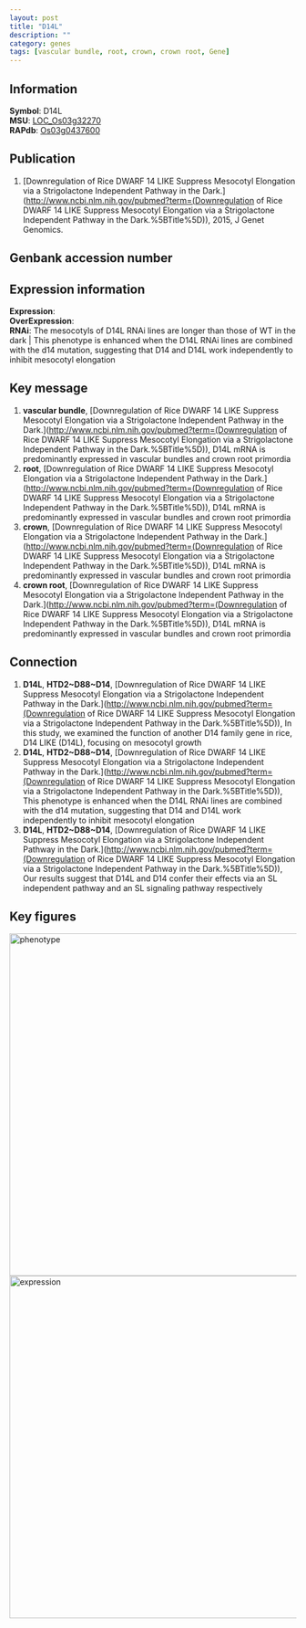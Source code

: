 ```yaml
---
layout: post
title: "D14L"
description: ""
category: genes
tags: [vascular bundle, root, crown, crown root, Gene]
---
```


## Information
__Symbol__: D14L  
__MSU__: [LOC_Os03g32270](http://rice.plantbiology.msu.edu/cgi-bin/ORF_infopage.cgi?orf=LOC_Os03g32270)  
__RAPdb__: [Os03g0437600](http://rapdb.dna.affrc.go.jp/viewer/gbrowse_details/irgsp1?name=Os03g0437600)  

## Publication
1. [Downregulation of Rice DWARF 14 LIKE Suppress Mesocotyl Elongation via a Strigolactone Independent Pathway in the Dark.](http://www.ncbi.nlm.nih.gov/pubmed?term=(Downregulation of Rice DWARF 14 LIKE Suppress Mesocotyl Elongation via a Strigolactone Independent Pathway in the Dark.%5BTitle%5D)), 2015, J Genet Genomics.

## Genbank accession number

## Expression information
__Expression__:  
__OverExpression__:  
__RNAi__: The mesocotyls of D14L RNAi lines are longer than those of WT in the dark |  This phenotype is enhanced when the D14L RNAi lines are combined with the d14 mutation, suggesting that D14 and D14L work independently to inhibit mesocotyl elongation  

## Key message
1. __vascular bundle__, [Downregulation of Rice DWARF 14 LIKE Suppress Mesocotyl Elongation via a Strigolactone Independent Pathway in the Dark.](http://www.ncbi.nlm.nih.gov/pubmed?term=(Downregulation of Rice DWARF 14 LIKE Suppress Mesocotyl Elongation via a Strigolactone Independent Pathway in the Dark.%5BTitle%5D)),  D14L mRNA is predominantly expressed in vascular bundles and crown root primordia
2. __root__, [Downregulation of Rice DWARF 14 LIKE Suppress Mesocotyl Elongation via a Strigolactone Independent Pathway in the Dark.](http://www.ncbi.nlm.nih.gov/pubmed?term=(Downregulation of Rice DWARF 14 LIKE Suppress Mesocotyl Elongation via a Strigolactone Independent Pathway in the Dark.%5BTitle%5D)),  D14L mRNA is predominantly expressed in vascular bundles and crown root primordia
3. __crown__, [Downregulation of Rice DWARF 14 LIKE Suppress Mesocotyl Elongation via a Strigolactone Independent Pathway in the Dark.](http://www.ncbi.nlm.nih.gov/pubmed?term=(Downregulation of Rice DWARF 14 LIKE Suppress Mesocotyl Elongation via a Strigolactone Independent Pathway in the Dark.%5BTitle%5D)),  D14L mRNA is predominantly expressed in vascular bundles and crown root primordia
4. __crown root__, [Downregulation of Rice DWARF 14 LIKE Suppress Mesocotyl Elongation via a Strigolactone Independent Pathway in the Dark.](http://www.ncbi.nlm.nih.gov/pubmed?term=(Downregulation of Rice DWARF 14 LIKE Suppress Mesocotyl Elongation via a Strigolactone Independent Pathway in the Dark.%5BTitle%5D)),  D14L mRNA is predominantly expressed in vascular bundles and crown root primordia

## Connection
1. __D14L__, __HTD2~D88~D14__, [Downregulation of Rice DWARF 14 LIKE Suppress Mesocotyl Elongation via a Strigolactone Independent Pathway in the Dark.](http://www.ncbi.nlm.nih.gov/pubmed?term=(Downregulation of Rice DWARF 14 LIKE Suppress Mesocotyl Elongation via a Strigolactone Independent Pathway in the Dark.%5BTitle%5D)),  In this study, we examined the function of another D14 family gene in rice, D14 LIKE (D14L), focusing on mesocotyl growth
2. __D14L__, __HTD2~D88~D14__, [Downregulation of Rice DWARF 14 LIKE Suppress Mesocotyl Elongation via a Strigolactone Independent Pathway in the Dark.](http://www.ncbi.nlm.nih.gov/pubmed?term=(Downregulation of Rice DWARF 14 LIKE Suppress Mesocotyl Elongation via a Strigolactone Independent Pathway in the Dark.%5BTitle%5D)),  This phenotype is enhanced when the D14L RNAi lines are combined with the d14 mutation, suggesting that D14 and D14L work independently to inhibit mesocotyl elongation
3. __D14L__, __HTD2~D88~D14__, [Downregulation of Rice DWARF 14 LIKE Suppress Mesocotyl Elongation via a Strigolactone Independent Pathway in the Dark.](http://www.ncbi.nlm.nih.gov/pubmed?term=(Downregulation of Rice DWARF 14 LIKE Suppress Mesocotyl Elongation via a Strigolactone Independent Pathway in the Dark.%5BTitle%5D)),  Our results suggest that D14L and D14 confer their effects via an SL independent pathway and an SL signaling pathway respectively

## Key figures
<img src="http://ricencode.github.io/images/D14L.pheno.png" alt="phenotype"  style="width: 600px;"/>

<img src="http://ricencode.github.io/images/D14L.exp.png" alt="expression"  style="width: 600px;"/>


